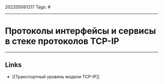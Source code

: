 202205061217
Tags: #

---

# Протоколы интерфейсы и сервисы в стеке протоколов TCP-IP


---
## Links
- [[Транспортный уровень модели TCP-IP]]